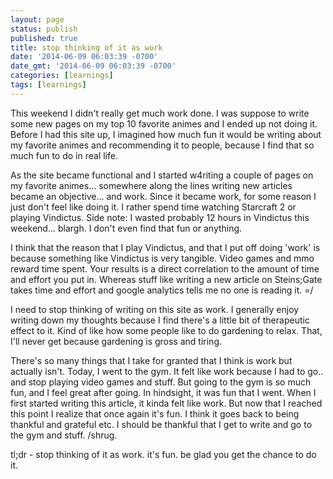 ```yaml
---
layout: page
status: publish
published: true
title: stop thinking of it as work
date: '2014-06-09 06:03:39 -0700'
date_gmt: '2014-06-09 06:03:39 -0700'
categories: [learnings]
tags: [learnings]
---
```

<p>This weekend I didn't really get much work done. I was suppose to write some new pages on my top 10 favorite animes and I ended up not doing it. Before I had this site up, I imagined how much fun it would be writing about my favorite animes and recommending it to people, because I find that so much fun to do in real life.</p>
<p>As the site became functional and I started w4riting a couple of pages on my favorite animes... somewhere along the lines writing new articles became an objective... and work. Since it became work, for some reason I just don't feel like doing it. I rather spend time watching Starcraft 2 or playing Vindictus. Side note: I wasted probably 12 hours in Vindictus this weekend... blargh. I don't even find that fun or anything.</p>
<p>I think that the reason that I play Vindictus, and that I put off doing 'work' is because something like Vindictus is very tangible. Video games and mmo reward time spent. Your results is a direct correlation to the amount of time and effort you put in. Whereas stuff like writing a new article on Steins;Gate takes time and effort and google analytics tells me no one is reading it. =&#47;</p>
<p>I need to stop thinking of writing on this site as work. I generally enjoy writing down my thoughts because I find there's a little bit of therapeutic effect to it. Kind of like how some people like to do gardening to relax. That, I'll never get because gardening is gross and tiring.</p>
<p>There's so many things that I take for granted that I think is work but actually isn't. Today, I went to the gym. It felt like work because I had to go.. and stop playing video games and stuff. But going to the gym is so much fun, and I feel great after going. In hindsight, it was fun that I went. When I first started writing this article, it kinda felt like work. But now that I reached this point I realize that once again it's fun. I think it goes back to being thankful and grateful etc. I should be thankful that I get to write and go to the gym and stuff. &#47;shrug.</p>
<p>tl;dr - stop thinking of it as work. it's fun. be glad you get the chance to do it.</p>
